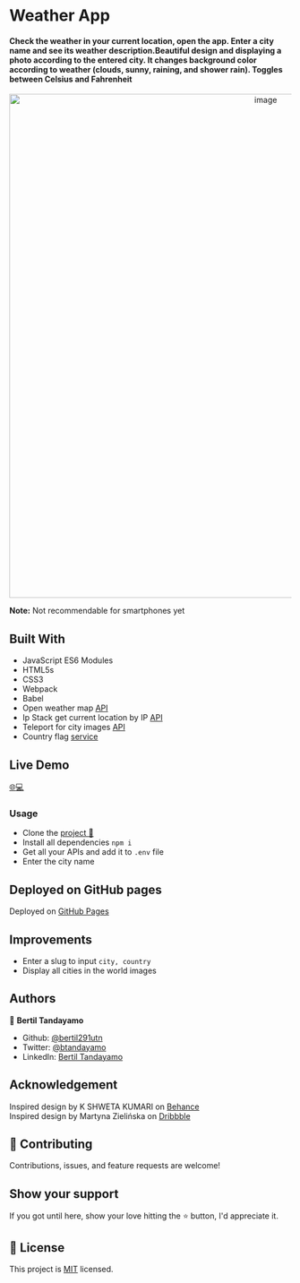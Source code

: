 # Weather App

#### Check the weather in your current location, open the app. Enter a city name and see its weather description.Beautiful design and displaying a photo according to the entered city. It changes background color according to weather (clouds, sunny, raining, and shower rain). Toggles between Celsius and Fahrenheit 

<div align="center"><img src="https://user-images.githubusercontent.com/24902525/90455284-5357f180-e0bb-11ea-9c14-6132f944294c.gif" alt="image" width="900" /></div>

**Note:** Not recommendable for smartphones yet

## Built With 

- JavaScript ES6 Modules
- HTML5s
- CSS3
- Webpack
- Babel
- Open weather map [API](http://api.openweathermap.org)
- Ip Stack get current location by IP [API](http://api.ipstack.com)
- Teleport for city images [API](https://api.teleport.org/api/urban_areas/slug:san-francisco/images)
- Country flag  [service](https://www.countryflags.io/EC/flat/64.png)


## Live Demo

[:globe_with_meridians::computer:](http://weather.bertiltandayamo.me/)


### Usage
- Clone the [project 📝](https://github.com/bertil291utn/weather-app.git)
- Install all dependencies `npm i`
- Get all your APIs and add it to `.env` file
- Enter the city name

## Deployed on GitHub pages

Deployed on [GitHub Pages](https://pages.github.com/)  

## Improvements

- Enter a slug to input `city, country`
- Display all cities in the world images

## Authors

👤 **Bertil Tandayamo**

- Github: [@bertil291utn](https://github.com/bertil291utn)
- Twitter: [@btandayamo](https://twitter.com/batandayamo)
- LinkedIn: [Bertil Tandayamo](http://bit.ly/bertil_linkedin)


## Acknowledgement

Inspired design by K SHWETA KUMARI on [Behance](https://www.behance.net/gallery/101649625/Weather-App?tracking_source=search_projects_recommended%7Cweather%20web)  
Inspired design by Martyna Zielińska on [Dribbble](https://dribbble.com/shots/6854496-Travel-app)  

## 🤝 Contributing

Contributions, issues, and feature requests are welcome!

## Show your support

If you got until here, show your love hitting the ⭐️ button, I'd appreciate it.

## 📝 License

This project is [MIT](LICENSE) licensed.
